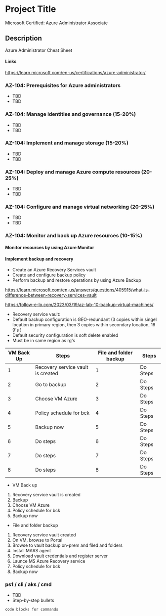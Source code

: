 # Project Title

Microsoft Certified: Azure Administrator Associate

## Description

Azure Administrator Cheat Sheet

#### Links

https://learn.microsoft.com/en-us/certifications/azure-administrator/


### AZ-104: Prerequisites for Azure administrators

* TBD
* TBD

### AZ-104: Manage identities and governance (15-20%)

* TBD
* TBD

### AZ-104: Implement and manage storage (15-20%)

* TBD
* TBD

### AZ-104: Deploy and manage Azure compute resources (20-25%)

* TBD
* TBD

### AZ-104: Configure and manage virtual networking (20-25%)

* TBD
* TBD

### AZ-104: Monitor and back up Azure resources (10-15%)

#### Monitor resources by using Azure Monitor
#### Implement backup and recovery

* Create an Azure Recovery Services vault
* Create and configure backup policy
* Perform backup and restore operations by using Azure Backup

https://learn.microsoft.com/en-us/answers/questions/405915/what-is-difference-between-recovery-services-vault

https://follow-e-lo.com/2023/03/19/az-lab-10-backup-virtual-machines/


* Recovery service vault:
* Default backup configuration is GEO-redundant (3 copies within singel location in primary region, then 3 copies within secondary location, 16 9's )
* Default security configuration is soft delete enabled
* Must be in same region as rg's


| VM Back Up | Steps | File and folder backup | Steps
| ---- | ----------- | ------- | -----------
| 1 | Recovery service vault is created | 1 | Do Steps
| 2 | Go to backup                      | 2 | Do Steps
| 3 | Choose VM Azure                   | 3 | Do Steps
| 4 | Policy schedule for bck           | 4 | Do Steps
| 5 | Backup now                        | 5 | Do Steps
| 6 | Do steps                          | 6 | Do Steps
| 7 | Do steps                          | 7 | Do Steps
| 8 | Do steps                          | 8 | Do Steps




* VM Back up
1. Recovery service vault is created
2. Backup
3. Choose VM Azure
5. Policy schedule for bck
6. Backup now

* File and folder backup
1. Recovery service vault created
2. On VM, browse to Portal
3. Browse to vault backup on-prem and filed and folders
4. Install MARS agent
5. Download vault credentials and register server
6. Launce MS Azure Recovery service
7. Policy schedule for bck
8. Backup now 

### ps1 / cli / aks / cmd

* TBD
* Step-by-step bullets

```
code blocks for commands
```